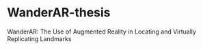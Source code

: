 # WanderAR-thesis
WanderAR: The Use of Augmented Reality in Locating and Virtually Replicating Landmarks

